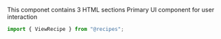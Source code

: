 <!-- README.md -->


This componet contains 3 HTML sections
Primary UI component for user interaction

```js
import { ViewRecipe } from "@recipes";
```

